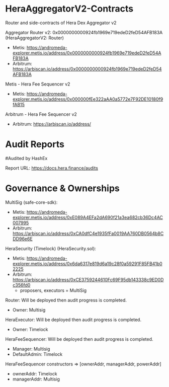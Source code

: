 # HeraAggregatorV2-Contracts
Router and side-contracts of Hera Dex Aggregator v2

Aggregator Router v2: 0x0000000000924fb1969e719edeD2feD54AFB183A (HeraAggregatorV2: Router)

- Metis: https://andromeda-explorer.metis.io/address/0x0000000000924fb1969e719edeD2feD54AFB183A
- Arbitrum: https://arbiscan.io/address/0x0000000000924fb1969e719edeD2feD54AFB183A

Metis - Hera Fee Sequencer v2

- Metis: https://andromeda-explorer.metis.io/address/0x000000fEe322aAA0a5772e7F92DE10180f9fAB15

Arbitrum - Hera Fee Sequencer v2

- Arbitrum: https://arbiscan.io/address/




# Audit Reports

#Audited by HashEx

Report URL: https://docs.hera.finance/audits


 

# Governance & Ownerships

MultiSig (safe-core-sdk):
- Metis: https://andromeda-explorer.metis.io/address/0xE089A4EFa2dA690f21a3ea682cb36Dc4AC007995
- Arbitrum: https://arbiscan.io/address/0xCA0dfC4e1935fFa0019AA760DB0564b8CDD96e6E

HeraSecurity (Timelock) (HeraSecurity.sol):
- Metis: https://andromeda-explorer.metis.io/address/0x6da6317e819d6a19c28f0a59291F85FB41b02225
- Arbitrum: https://arbiscan.io/address/0xCE3759244610Fc69F95db143338c9ED0Dc356fd0
  - proposers, executors = MultiSig


Router: Will be deployed then audit progress is completed.
- Owner: Multisig

HeraExecutor: Will be deployed then audit progress is completed.
- Owner: Timelock

HeraFeeSequencer: Will be deployed then audit progress is completed.
- Manager: Multisig
- DefaultAdmin: Timelock

HeraFeeSequencer constructors => [ownerAddr, managerAddr, powerAddr]
- ownerAddr: Timelock
- managerAddr: Multisig



